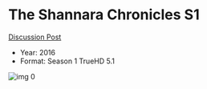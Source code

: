 # The Shannara Chronicles S1

[Discussion Post](https://www.avsforum.com/threads/bass-eq-for-filtered-movies.2995212/post-59354672)

* Year: 2016
* Format: Season 1 TrueHD 5.1

![img 0](https://i.imgur.com/uh67dp7.jpg)

